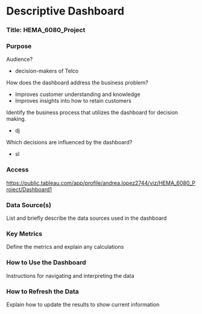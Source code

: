 # Descriptive Dashboard
### Title: HEMA_6080_Project
### Purpose
Audience?
- decision-makers of Telco

How does the dashboard address the business problem?
- Improves customer understanding and knowledge
- Improves insights into how to retain customers

Identify the business process that utilizes the dashboard for decision making.
- dj

Which decisions are influenced by the dashboard?
- sl
### Access
https://public.tableau.com/app/profile/andrea.lopez2744/viz/HEMA_6080_Project/Dashboard1

### Data Source(s)
List and briefly describe the data sources used in the dashboard
### Key Metrics
Define the metrics and explain any calculations
### How to Use the Dashboard
Instructions for navigating and interpreting the data
### How to Refresh the Data
Explain how to update the results to show current information
